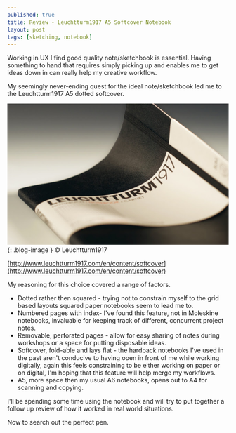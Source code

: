 ```yaml
---
published: true
title: Review - Leuchtturm1917 A5 Softcover Notebook
layout: post
tags: [sketching, notebook]
---
```

Working in UX I find good quality note/sketchbook is essential. Having something to hand that requires simply picking up and enables me to get ideas down in can really help my creative workflow.

My seemingly never-ending quest for the ideal note/sketchbook led me to the Leuchtturm1917 A5 dotted softcover.

![Leuchtturm1917 A5 Dotted Softcover Notebook](https://raw.githubusercontent.com/whitingx/whitingx.github.io/master/_posts/images/a5-dotted-softcover.jpg "Leuchtturm1917 A5 Dotted Softcover Notebook"){: .blog-image }
<span class="blog-image-caption">© Leuchtturm1917</span>

[http://www.leuchtturm1917.com/en/content/softcover](http://www.leuchtturm1917.com/en/content/softcover)

My reasoning for this choice covered a range of factors.

- Dotted rather then squared - trying not to constrain myself to the grid based layouts squared paper notebooks seem to lead me to.
- Numbered pages with index- I've found this feature, not in Moleskine notebooks, invaluable for keeping track of different, concurrent project notes.
- Removable, perforated pages - allow for easy sharing of notes during workshops or a space for putting disposable ideas.
- Softcover, fold-able and lays flat - the hardback notebooks I've used in the past aren't conducive to having open in front of me while working digitally, again this feels constraining to be either working on paper or on digital, I'm hoping that this feature will help merge my workflows.
- A5, more space then my usual A6 notebooks, opens out to A4 for scanning and copying.

I'll be spending some time using the notebook and will try to put together a follow up review of how it worked in real world situations.

Now to search out the perfect pen.
